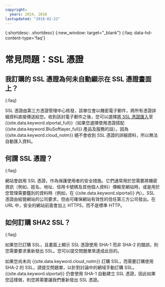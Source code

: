 ```yaml
---
copyright:
  years: 2014, 2018
lastupdated: "2018-02-22"
---
```


{:shortdesc: .shortdesc}
{:new_window: target="_blank"}
{:faq: data-hd-content-type='faq'}

<a name="top"></a>
# 常見問題：SSL 憑證

## 我訂購的 SSL 憑證為何未自動顯示在 SSL 憑證畫面上？
{:faq}

SSL 憑證由第三方憑證管理中心核發，該單位會以機密電子郵件，將所有憑證詳細資料直接傳送給您。收到該封電子郵件之後，您可以選擇[將 SSL 憑證匯入](import-ssl-certificate.html)至 {{site.data.keyword.slportal_full}}（如果您選擇使用憑證搭配 {{site.data.keyword.BluSoftlayer_full}} 產品及服務的話）。因為 {{site.data.keyword.cloud_notm}} 絕不會收到 SSL 憑證的詳細資料，所以無法自動匯入資料。

## 何謂 SSL 憑證？
{:faq}

網站會啟用 SSL 憑證，作為保護使用者的安全措施。它們通常用於您需要將機密資訊（例如，姓名、地址、信用卡號碼及其他個人資料）傳輸至網站時，或是用於您管理需要鑑別的資料時（例如，在 {{site.data.keyword.slportal}} 內）。SSL 憑證由經營網站的公司要求，但由可確保網站有效性的信任第三方公司發出。在 URL 中，安全的網站前面會加上 HTTPS，而不是標準 HTTP。

## 如何訂購 SHA2 SSL？
{:faq}

如果您已訂購 SSL，且畫面上顯示 SSL 憑證使用 SHA-1 而非 SHA-2 的錯誤，則您需要要求重新發出 SSL。您可以提交問題單來達成此目的。

如果您尚未向 {{site.data.keyword.cloud_notm}} 訂購 SSL，而需要訂購使用 SHA-2 的 SSL，請提交問題單，以針對討論中的網域手動訂購 SSL。{{site.data.keyword.slportal}} 仍會使用 SHA-1 自動建立 SSL 憑證，因此如果您這樣做，則您將需要讓我們重新發出 SSL 憑證。
